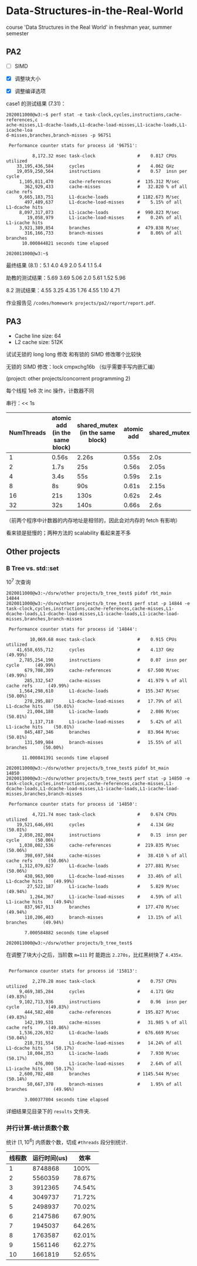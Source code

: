 # Data-Structures-in-the-Real-World
course 'Data Structures in the Real World' in freshman year, summer semester

## PA2

- [ ] SIMD 

- [x] 调整块大小
- [x] 调整编译选项

case1 的测试结果 (7.31)：

```shell
2020011000@w3:~$ perf stat -e task-clock,cycles,instructions,cache-references,c
ache-misses,L1-dcache-loads,L1-dcache-load-misses,L1-icache-loads,L1-icache-loa
d-misses,branches,branch-misses -p 96751

 Performance counter stats for process id '96751':

          8,172.32 msec task-clock                #    0.817 CPUs utilized
    33,195,436,584      cycles                    #    4.062 GHz
    19,059,250,564      instructions              #    0.57  insn per cycle
     1,105,811,470      cache-references          #  135.312 M/sec
       362,929,433      cache-misses              #   32.820 % of all cache refs
     9,665,183,751      L1-dcache-loads           # 1182.673 M/sec
       497,489,637      L1-dcache-load-misses     #    5.15% of all L1-dcache hits
     8,097,317,073      L1-icache-loads           #  990.823 M/sec
        19,058,979      L1-icache-load-misses     #    0.24% of all L1-icache hits
     3,921,389,854      branches                  #  479.838 M/sec
       316,166,733      branch-misses             #    8.06% of all branches
      10.000844821 seconds time elapsed

2020011000@w3:~$
```



最终结果 (8.1)：5.1 4.0 4.9 2.0 5.4 1.1 5.4

助教的测试结果：5.69 3.69 5.06 2.0 5.61 1.52 5.96

8.2 测试结果：4.55 3.25 4.35 1.76 4.55 1.10 4.71



作业报告见 `/codes/homework projects/pa2/report/report.pdf`.

## PA3

- Cache line size: 64
- L2 cache size: 512K



试试无锁的 long long 修改 和有锁的 SIMD 修改哪个比较快



无锁的 SIMD 修改：lock cmpxchg16b （似乎需要手写内嵌汇编）





(project: other projects/concorrent programming 2)

每个线程 1e8 次 inc 操作，计数器不同

串行：<< 1s

| NumThreads | atomic add (in the same block) | shared_mutex (in the same block) | atomic add | shared_mutex |
| ---------- | ------------------------------ | -------------------------------- | ---------- | ------------ |
| 1          | 0.56s                          | 2.26s                            | 0.55s      | 2.0s         |
| 2          | 1.7s                           | 25s                              | 0.56s      | 2.05s        |
| 4          | 3.4s                           | 55s                              | 0.59s      | 2.1s         |
| 8          | 8s                             | 90s                              | 0.61s      | 2.15s        |
| 16         | 21s                            | 130s                             | 0.62s      | 2.4s         |
| 32         | 32s                            | 140s                             | 0.66s      | 2.6s         |

（前两个程序中计数器的内存地址是相邻的，因此会对内存的 fetch 有影响）

看来锁是挺慢的；两种方法的 scalability 看起来差不多



## Other projects

### B Tree vs. std::set

$10^7$ 次查询

```shell
2020011000@w3:~/dsrw/other projects/b_tree_test$ pidof rbt_main
14844
2020011000@w3:~/dsrw/other projects/b_tree_test$ perf stat -p 14844 -e task-clock,cycles,instructions,cache-references,cache-misses,L1-dcache-loads,L1-dcache-load-misses,L1-icache-loads,L1-icache-load-misses,branches,branch-misses

 Performance counter stats for process id '14844':

         10,069.68 msec task-clock                #    0.915 CPUs utilized
    41,658,655,712      cycles                    #    4.137 GHz      (49.99%)
     2,785,254,190      instructions              #    0.07  insn per cycle      (49.99%)
       679,708,309      cache-references          #   67.500 M/sec      (49.99%)
       285,332,547      cache-misses              #   41.979 % of all cache refs      (49.99%)
     1,564,298,610      L1-dcache-loads           #  155.347 M/sec      (50.00%)
       278,295,887      L1-dcache-load-misses     #   17.79% of all L1-dcache hits    (50.01%)
        21,004,188      L1-icache-loads           #    2.086 M/sec      (50.01%)
         1,137,718      L1-icache-load-misses     #    5.42% of all L1-icache hits    (50.01%)
       845,487,346      branches                  #   83.964 M/sec      (50.01%)
       131,509,984      branch-misses             #   15.55% of all branches      (50.00%)

      11.000841391 seconds time elapsed

2020011000@w3:~/dsrw/other projects/b_tree_test$ pidof bt_main
14850
2020011000@w3:~/dsrw/other projects/b_tree_test$ perf stat -p 14850 -e task-clock,cycles,instructions,cache-references,cache-misses,L1-dcache-loads,L1-dcache-load-misses,L1-icache-loads,L1-icache-load-misses,branches,branch-misses

 Performance counter stats for process id '14850':

          4,721.74 msec task-clock                #    0.674 CPUs utilized
    19,521,646,691      cycles                    #    4.134 GHz      (50.01%)
     2,850,202,004      instructions              #    0.15  insn per cycle      (50.06%)
     1,038,002,536      cache-references          #  219.835 M/sec      (50.06%)
       398,697,584      cache-misses              #   38.410 % of all cache refs      (50.06%)
     1,312,079,827      L1-dcache-loads           #  277.881 M/sec      (50.06%)
       438,963,900      L1-dcache-load-misses     #   33.46% of all L1-dcache hits    (49.99%)
        27,522,187      L1-icache-loads           #    5.829 M/sec      (49.94%)
         1,264,367      L1-icache-load-misses     #    4.59% of all L1-icache hits    (49.94%)
       837,967,913      branches                  #  177.470 M/sec      (49.94%)
       110,206,403      branch-misses             #   13.15% of all branches      (49.94%)

       7.000584882 seconds time elapsed

2020011000@w3:~/dsrw/other projects/b_tree_test$
```



在调整了块大小之后，当阶数 `m=111` 时 能跑出 `2.270s`，比红黑树快了 `4.435x`.

```shell

 Performance counter stats for process id '15813':

          2,270.28 msec task-clock                #    0.757 CPUs utilized          
     9,469,385,284      cycles                    #    4.171 GHz                      (49.83%)
     9,102,713,936      instructions              #    0.96  insn per cycle           (49.83%)
       444,582,408      cache-references          #  195.827 M/sec                    (49.83%)
       142,199,531      cache-misses              #   31.985 % of all cache refs      (49.86%)
     1,536,226,932      L1-dcache-loads           #  676.669 M/sec                    (50.04%)
       218,731,554      L1-dcache-load-misses     #   14.24% of all L1-dcache hits    (50.17%)
        18,004,353      L1-icache-loads           #    7.930 M/sec                    (50.17%)
           476,000      L1-icache-load-misses     #    2.64% of all L1-icache hits    (50.17%)
     2,600,702,488      branches                  # 1145.544 M/sec                    (50.14%)
        50,667,378      branch-misses             #    1.95% of all branches          (49.96%)

       3.000377804 seconds time elapsed
```

详细结果见目录下的 `results` 文件夹.



### 并行计算-统计质数个数

统计 $[1, {10}^6]$ 内质数个数，切成 `#threads` 段分别统计.

| 线程数 | 运行时间(us) | 效率   |
| ------ | ------------ | ------ |
| 1      | 8748868      | 100%   |
| 2      | 5560359      | 78.67% |
| 3      | 3912365      | 74.54% |
| 4      | 3049737      | 71.72% |
| 5      | 2498937      | 70.02% |
| 6      | 2147586      | 67.90% |
| 7      | 1945037      | 64.26% |
| 8      | 1763587      | 62.01% |
| 9      | 1561146      | 62.27% |
| 10     | 1661819      | 52.65% |

